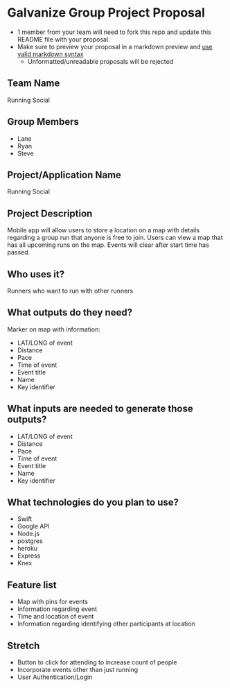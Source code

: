 # Galvanize Group Project Proposal

* 1 member from your team will need to fork this repo and update this README file with your proposal.
* Make sure to preview your proposal in a markdown preview and [use valid markdown syntax](https://help.github.com/articles/basic-writing-and-formatting-syntax/)
  * Unformatted/unreadable proposals will be rejected

## Team Name
  Running Social

## Group Members
* Lane
* Ryan
* Steve

## Project/Application Name
  Running Social

## Project Description
  Mobile app will allow users to store a location on a map with details regarding a group run that anyone is free to join. Users can view a map that has all upcoming runs on the map. Events will clear after start time has passed.

## Who uses it?
  Runners who want to run with other runners

## What outputs do they need?
Marker on map with information:
* LAT/LONG of event
* Distance
* Pace
* Time of event
* Event title
* Name
* Key identifier

## What inputs are needed to generate those outputs?
* LAT/LONG of event
* Distance
* Pace
* Time of event
* Event title
* Name
* Key identifier

## What technologies do you plan to use?
* Swift
* Google API
* Node.js
* postgres
* heroku
* Express
* Knex

## Feature list
* Map with pins for events
* Information regarding event
* Time and location of event
* Information regarding identifying other participants at location

## Stretch
* Button to click for attending to increase count of people
* Incorporate events other than just running
* User Authentication/Login

